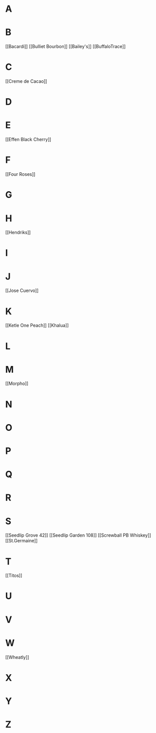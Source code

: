 # A

# B
[[Bacardi]]
[[Bulliet Bourbon]]
[[Bailey's]]
[[BuffaloTrace]]
# C
[[Creme de Cacao]]
# D

# E
[[Effen Black Cherry]]

# F
[[Four Roses]]

# G
# H
[[Hendriks]]

# I

# J
[[Jose Cuervo]]
# K
[[Ketle One Peach]]
[[Khalua]]
# L
# M
[[Morpho]]
# N

# O
# P

# Q
# R

# S 
[[Seedlip Grove 42]]
[[Seedlip Garden 108]]
[[Screwball PB Whiskey]]
[[St.Germaine]]
# T
[[Titos]]
# U
# V
# W
[[Wheatly]]
# X
# Y
# Z